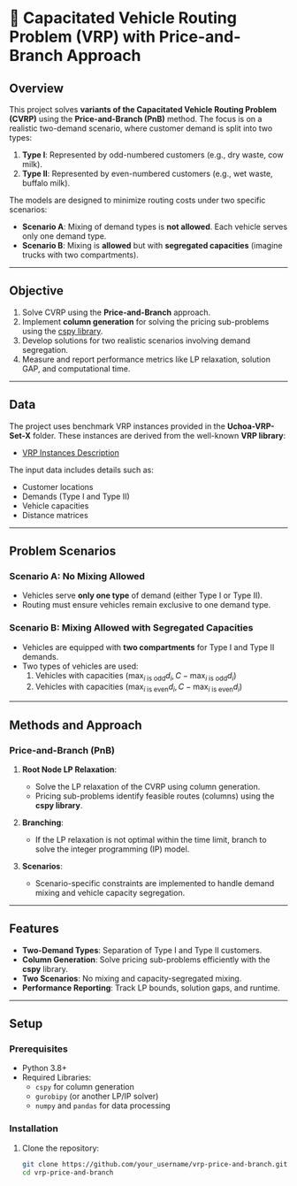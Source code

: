 # :truck: Capacitated Vehicle Routing Problem (VRP) with Price-and-Branch Approach

## Overview

This project solves **variants of the Capacitated Vehicle Routing Problem (CVRP)** using the **Price-and-Branch (PnB)** method. The focus is on a realistic two-demand scenario, where customer demand is split into two types:

1. **Type I**: Represented by odd-numbered customers (e.g., dry waste, cow milk).
2. **Type II**: Represented by even-numbered customers (e.g., wet waste, buffalo milk).

The models are designed to minimize routing costs under two specific scenarios:

- **Scenario A**: Mixing of demand types is **not allowed**. Each vehicle serves only one demand type.
- **Scenario B**: Mixing is **allowed** but with **segregated capacities** (imagine trucks with two compartments).

---

## Objective

1. Solve CVRP using the **Price-and-Branch** approach.
2. Implement **column generation** for solving the pricing sub-problems using the [cspy library](https://cspy.readthedocs.io/en/latest/).
3. Develop solutions for two realistic scenarios involving demand segregation.
4. Measure and report performance metrics like LP relaxation, solution GAP, and computational time.

---

## Data 

The project uses benchmark VRP instances provided in the **Uchoa-VRP-Set-X** folder. These instances are derived from the well-known **VRP library**:

- [VRP Instances Description](http://vrp.galgos.inf.puc-rio.br/index.php/en/)

The input data includes details such as:
- Customer locations
- Demands (Type I and Type II)
- Vehicle capacities
- Distance matrices

---

## Problem Scenarios

### Scenario A: No Mixing Allowed
- Vehicles serve **only one type** of demand (either Type I or Type II).
- Routing must ensure vehicles remain exclusive to one demand type.

### Scenario B: Mixing Allowed with Segregated Capacities
- Vehicles are equipped with **two compartments** for Type I and Type II demands.
- Two types of vehicles are used:
  1. Vehicles with capacities $(\max_{i \text{ is odd}} d_i, C - \max_{i \text{ is odd}} d_i)$
  2. Vehicles with capacities $(\max_{i \text{ is even}} d_i, C - \max_{i \text{ is even}} d_i)$

---

## Methods and Approach

### Price-and-Branch (PnB)
1. **Root Node LP Relaxation**:
   - Solve the LP relaxation of the CVRP using column generation.
   - Pricing sub-problems identify feasible routes (columns) using the **cspy library**.

2. **Branching**:
   - If the LP relaxation is not optimal within the time limit, branch to solve the integer programming (IP) model.

3. **Scenarios**:
   - Scenario-specific constraints are implemented to handle demand mixing and vehicle capacity segregation.

---

## Features

- **Two-Demand Types**: Separation of Type I and Type II customers.
- **Column Generation**: Solve pricing sub-problems efficiently with the **cspy** library.
- **Two Scenarios**: No mixing and capacity-segregated mixing.
- **Performance Reporting**: Track LP bounds, solution gaps, and runtime.

---

## Setup

### Prerequisites

- Python 3.8+
- Required Libraries:
  - `cspy` for column generation
  - `gurobipy` (or another LP/IP solver)
  - `numpy` and `pandas` for data processing

### Installation

1. Clone the repository:
   ```bash
   git clone https://github.com/your_username/vrp-price-and-branch.git
   cd vrp-price-and-branch


